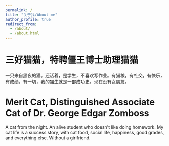 ```yaml
---
permalink: /
title: "关于我/About me"
author_profile: true
redirect_from: 
  - /about/
  - /about.html
---
```

三好猫猫，特聘僵王博士助理猫猫
=====
一只来自黑夜的猫。还活着，是学生，不喜欢写作业。有猫粮，有社交，有快乐，有成绩，有一切，我的猫生就是一部成功史。现在没有女朋友。

Merit Cat, Distinguished Associate Cat of Dr. George Edgar Zomboss
=====
A cat from the night. An alive student who doesn't like doing homework. My cat life is a success story, with cat food, social life, happiness, good grades, and everything else. Without a girlfriend.
